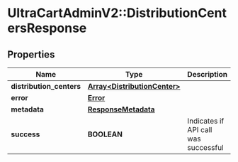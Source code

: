 # UltraCartAdminV2::DistributionCentersResponse

## Properties
Name | Type | Description | Notes
------------ | ------------- | ------------- | -------------
**distribution_centers** | [**Array&lt;DistributionCenter&gt;**](DistributionCenter.md) |  | [optional] 
**error** | [**Error**](Error.md) |  | [optional] 
**metadata** | [**ResponseMetadata**](ResponseMetadata.md) |  | [optional] 
**success** | **BOOLEAN** | Indicates if API call was successful | [optional] 


